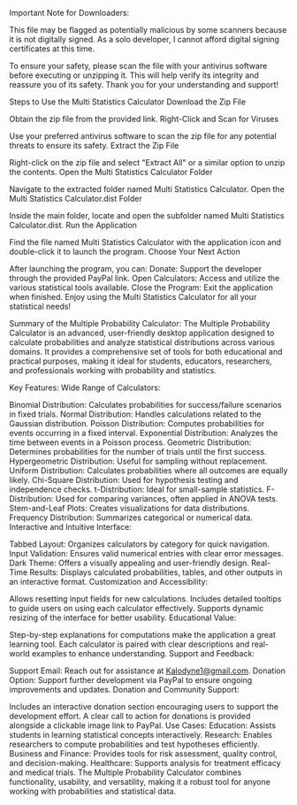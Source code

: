 
Important Note for Downloaders:

This file may be flagged as potentially malicious by some scanners because it is not digitally signed. As a solo developer, I cannot afford digital signing certificates at this time.

To ensure your safety, please scan the file with your antivirus software before executing or unzipping it. This will help verify its integrity and reassure you of its safety. Thank you for your understanding and support!


Steps to Use the Multi Statistics Calculator
Download the Zip File

Obtain the zip file from the provided link.
Right-Click and Scan for Viruses

Use your preferred antivirus software to scan the zip file for any potential threats to ensure its safety.
Extract the Zip File

Right-click on the zip file and select "Extract All" or a similar option to unzip the contents.
Open the Multi Statistics Calculator Folder

Navigate to the extracted folder named Multi Statistics Calculator.
Open the Multi Statistics Calculator.dist Folder

Inside the main folder, locate and open the subfolder named Multi Statistics Calculator.dist.
Run the Application

Find the file named Multi Statistics Calculator with the application icon and double-click it to launch the program.
Choose Your Next Action

After launching the program, you can:
Donate: Support the developer through the provided PayPal link.
Open Calculators: Access and utilize the various statistical tools available.
Close the Program: Exit the application when finished.
Enjoy using the Multi Statistics Calculator for all your statistical needs!



Summary of the Multiple Probability Calculator:
The Multiple Probability Calculator is an advanced, user-friendly desktop application designed to calculate probabilities and analyze statistical distributions across various domains. It provides a comprehensive set of tools for both educational and practical purposes, making it ideal for students, educators, researchers, and professionals working with probability and statistics.

Key Features:
Wide Range of Calculators:

Binomial Distribution: Calculates probabilities for success/failure scenarios in fixed trials.
Normal Distribution: Handles calculations related to the Gaussian distribution.
Poisson Distribution: Computes probabilities for events occurring in a fixed interval.
Exponential Distribution: Analyzes the time between events in a Poisson process.
Geometric Distribution: Determines probabilities for the number of trials until the first success.
Hypergeometric Distribution: Useful for sampling without replacement.
Uniform Distribution: Calculates probabilities where all outcomes are equally likely.
Chi-Square Distribution: Used for hypothesis testing and independence checks.
t-Distribution: Ideal for small-sample statistics.
F-Distribution: Used for comparing variances, often applied in ANOVA tests.
Stem-and-Leaf Plots: Creates visualizations for data distributions.
Frequency Distribution: Summarizes categorical or numerical data.
Interactive and Intuitive Interface:

Tabbed Layout: Organizes calculators by category for quick navigation.
Input Validation: Ensures valid numerical entries with clear error messages.
Dark Theme: Offers a visually appealing and user-friendly design.
Real-Time Results: Displays calculated probabilities, tables, and other outputs in an interactive format.
Customization and Accessibility:

Allows resetting input fields for new calculations.
Includes detailed tooltips to guide users on using each calculator effectively.
Supports dynamic resizing of the interface for better usability.
Educational Value:

Step-by-step explanations for computations make the application a great learning tool.
Each calculator is paired with clear descriptions and real-world examples to enhance understanding.
Support and Feedback:

Support Email: Reach out for assistance at Kalodyne1@gmail.com.
Donation Option: Support further development via PayPal to ensure ongoing improvements and updates.
Donation and Community Support:

Includes an interactive donation section encouraging users to support the development effort. A clear call to action for donations is provided alongside a clickable image link to PayPal.
Use Cases:
Education: Assists students in learning statistical concepts interactively.
Research: Enables researchers to compute probabilities and test hypotheses efficiently.
Business and Finance: Provides tools for risk assessment, quality control, and decision-making.
Healthcare: Supports analysis for treatment efficacy and medical trials.
The Multiple Probability Calculator combines functionality, usability, and versatility, making it a robust tool for anyone working with probabilities and statistical data.
